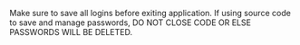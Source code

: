 Make sure to save all logins before exiting application.
If using source code to save and manage passwords, DO NOT CLOSE CODE OR ELSE PASSWORDS WILL BE DELETED.
